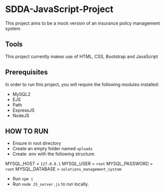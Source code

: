 # SDDA-JavaScript-Project
This project aims to be a mock version of an insurance policy management system.

## Tools
This project currently makes use of HTML, CSS, Bootstrap and JavaScript

## Prerequisites
In order to run this project, you will require the following modules installed:
- MySQL2
- EJS 
- Path
- ExpressJS
- NodeJS

## HOW TO RUN
- Ensure in root directory
- Create an empty folder named `uploads`
- Create .env with the following structure:

MYSQL_HOST = `127.0.0.1`
MYSQL_USER = `root`
MYSQL_PASSWORD = `root`
MYSQL_DATABASE = `solutions_management_system`

- Run `npm i`
- Run `node JS_server.js` to run locally.

